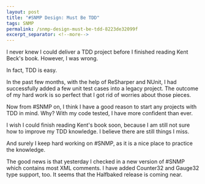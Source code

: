 ```yaml
---
layout: post
title: "#SNMP Design: Must Be TDD"
tags: SNMP
permalink: /snmp-design-must-be-tdd-8223de32099f
excerpt_separator: <!--more-->
---
```

I never knew I could deliver a TDD project before I finished reading Kent Beck's book. However, I was wrong.

In fact, TDD is easy.
<!--more-->

In the past few months, with the help of ReSharper and NUnit, I had successfully added a few unit test cases into a legacy project. The outcome of my hard work is so perfect that I got rid of worries about those pieces.

Now from #SNMP on, I think I have a good reason to start any projects with TDD in mind. Why? With my code tested, I have more confident than ever.

I wish I could finish reading Kent's book soon, because I am still not sure how to improve my TDD knowledge. I believe there are still things I miss.

And surely I keep hard working on #SNMP, as it is a nice place to practice the knowledge.

The good news is that yesterday I checked in a new version of #SNMP which contains most XML comments. I have added Counter32 and Gauge32 type support, too. It seems that the Halfbaked release is coming near.
